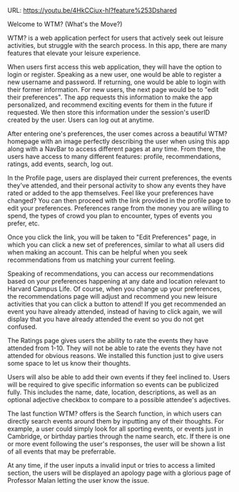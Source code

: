 URL: https://youtu.be/4HkCCiux-hI?feature%253Dshared

Welcome to WTM? (What's the Move?)

WTM? is a web application perfect for users that actively seek out leisure activities, but struggle
with the search process. In this app, there are many features that elevate your leisure experience.

When users first access this web application, they will have the option to login or register. Speaking
as a new user, one would be able to register a new username and password. If returning, one would be able
to login with their former information. For new users, the next page would be to "edit their preferences".
The app requests this information to make the app personalized, and recommend exciting events for them
in the future if requested. We then store this information under the session's userID created by the user. Users can log out at anytime.

After entering one's preferences, the user comes across a beautiful WTM? homepage with an image perfectly
describing the user when using this app along with a NavBar to access different pages at any time. From there, the users have access to many different features: profile, recommendations, ratings, add events, search, log out.

In the Profile page, users are displayed their current preferences, the events they've attended, and their personal activity
to show any events they have rated or added to the app themselves. Feel like your preferences have changed? You can then proceed with the link provided in the profile page to edit your preferences. Preferences range from the money you are willing to spend, the types of crowd you plan to encounter, types of events you prefer, etc.

Once you click the link, you will be taken to "Edit Preferences" page, in which you can click a new set of preferences, similar to what all users did when making an account. This can be helpful when you seek recommendations from us matching your current feeling.

Speaking of recommendations, you can access our recommendations based on your preferences happening at any date and location relevant to Harvard Campus Life. Of course, when you change up your preferences, the recommendations page will adjust and recommend you new leisure activities that you can click a button to attend! If you get recommended an event you have already attended, instead of having to click again, we will display that you have already attended the event so you do not get confused.

The Ratings page gives users the ability to rate the events they have attended from 1-10. They will not be able to rate the events they have not attended for obvious reasons. We installed this function just to give users some space to let us know their thoughts.

Users will also be able to add their own events if they feel inclined to. Users will be required to give specific information so events can be publicized fully. This includes the name, date, location, descriptions, as well as an optional adjective checkbox to compare to a possible attendee's adjectives.

The last function WTM? offers is the Search function, in which users can directly search events around them by inputting any of their thoughts. For example, a user could simply look for all sporting events, or events just in Cambridge, or birthday parties through the name search, etc. If there is one or more event following the user's responses, the user will be shown a list of all events that may be preferrable.

At any time, if the user inputs a invalid input or tries to access a limited section, the users will be displayed an apology page with a glorious page of Professor Malan letting the user know the issue.

